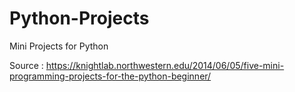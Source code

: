 # Python-Projects
Mini Projects for Python

Source : https://knightlab.northwestern.edu/2014/06/05/five-mini-programming-projects-for-the-python-beginner/


